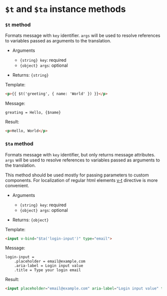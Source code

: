 # `$t` and `$ta` instance methods

### `$t` method

Formats message  with `key` identifier. `args` will be used to resolve references to variables passed as arguments to the translation.

* Arguments
  * `{string} key`: required
  * `{object} args`: optional
  
* Returns: `{string}`

Template:
```html
<p>{{ $t('greeting', { name: 'World' }) }}</p>
```

Message:
```
greating = Hello, {$name}
```

Result:
```html
<p>Hello, World</p>
```

### `$ta` method

Formats message with `key` identifier, but only returns message attributes. `args` will be used to resolve references to variables passed as arguments to the translation.

This method should be used mostly for passing parameters to custom components. For localization of regular html elements [v-t](/api/v-t-directive) directive is more convenient.

* Arguments
  * `{string} key`: required
  * `{object} args`: optional

* Returns: `{object}`

Template:
```html
<input v-bind="$ta('login-input')" type="email">
```

Message:
```
login-input =
    .placeholder = email@example.com
    .aria-label = Login input value
    .title = Type your login email
```

Result:
```html
<input placeholder="email@example.com" aria-label="Login input value" title="Type your login email" type="email">
```
